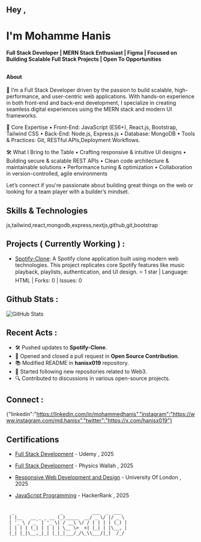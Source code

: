 ## Hey ,

<h1> I'm Mohamme Hanis</h1>
<h4>Full Stack Developer | MERN Stack Enthusiast | Figma | Focused on Building Scalable Full Stack Projects | Open To Opportunities</h4>


## 

<h4>About  </h4>
🚀 I’m a Full Stack Developer driven by the passion to build scalable, high-performance, and user-centric web applications. With hands-on experience in both front-end and back-end development, I specialize in creating seamless digital experiences using the MERN stack and modern UI frameworks.

🔧 Core Expertise
• Front-End: JavaScript (ES6+), React.js, Bootstrap, Tailwind CSS
• Back-End: Node.js, Express.js
• Database: MongoDB
• Tools & Practices: Git, RESTful APIs,Deployment Workflows.

🛠️ What I Bring to the Table
• Crafting responsive & intuitive UI designs
• Building secure & scalable REST APIs
• Clean code architecture & maintainable solutions
• Performance tuning & optimization
• Collaboration in version-controlled, agile environments

Let’s connect if you're passionate about building great things on the web or looking for a team player with a builder’s mindset.

## Skills & Technologies

js,tailwind,react,mongodb,express,nextjs,github,git,bootstrap

## Projects ( Currently Working ) :

- [Spotify-Clone](https://github.com/hanisx019/Spotify-Clone): A Spotify clone application built using modern web technologies. This project replicates core Spotify features like music playback, playlists, authentication, and UI design. ⭐️ 1 star | Language: HTML | Forks: 0 | Issues: 0


## Github Stats :

![GitHub Stats](https://github-readme-stats.vercel.app/api?username=hanisx019&show_icons=true&theme=radical)



## Recent Acts :

- 🛠️ Pushed updates to **Spotify-Clone**.
- 🔄 Opened and closed a pull request in **Open Source Contribution**.
- 📚 Modified README in **hanisx019** repository.
- 🌟 Started following new repositories related to Web3.
- 🔍 Contributed to discussions in various open-source projects.

## Connect :

{"linkedin":"https://linkedin.com/in/mohammedhanis","instagram":"https://www.instagram.com/md.hanisx","twitter":"https://x.com/hanisx019"}

## Certifications

- [Full Stack Development](https://www.udemy.com/certificate/UC-275da7c1-c023-4e19-80cf-c9f53da86e9f/) - Udemy , 2025

- [Full Stack Development](https://pwskills.com/learn/certificate/bb6bfc73-ba6e-4155-8e7b-c6759b9321b0/) - Physics Wallah , 2025

- [Responsive Web Development and Design](https://coursera.org/share/d75a9495488956c888da6f9999f73ed0) - University Of  London  , 2025

- [JavaScript Programming](https://www.hackerrank.com/certificates/fe030b5bdfc0) - HackerRank  , 2025





## 

```
  _                 _           ___  _  ___  
 | |__   __ _ _ __ (_)_____  __/ _ \/ |/ _ \ 
 | '_ \ / _` | '_ \| / __\ \/ / | | | | (_) |
 | | | | (_| | | | | \__ \>  <| |_| | |\__, |
 |_| |_|\__,_|_| |_|_|___/_/\_\\___/|_|  /_/ 
                                             
```